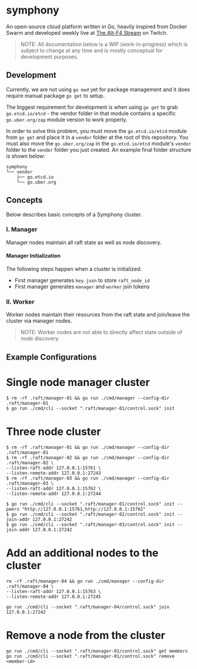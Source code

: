 # symphony

An open-source cloud platform written in Go, heavily inspired from Docker Swarm and developed weekly live at [The Alt-F4 Stream](https://www.google.com "The Alt-F4 Stream") on Twitch.

> NOTE: All documentation below is a WIP (work-in-progress) which is subject to change at any time and is mostly conceptual for development purposes.

## Development

Currently, we are not using `go mod` yet for package management and it does require manual package `go get` to setup.

The biggest requirement for development is when using `go get` to grab `go.etcd.io/etcd` - the vendor folder in that module contains a specific `go.uber.org/zap` module version to work properly.

In order to solve this problem, you must move the `go.etcd.io/etcd` module from `go get` and place it in a `vendor` folder at the root of this repository. You must also move the `go.uber.org/zap` in the `go.etcd.io/etcd` module's `vendor` folder to the `vender` folder you just created. An example final folder structure is shown below:

```
symphony
└── vendor
    ├── go.etcd.io
    └── go.uber.org
```

## Concepts

Below describes basic concepts of a Symphony cluster.

### I. Manager

Manager nodes maintain all raft state as well as node discovery.

#### Manager Initialization

The following steps happen when a cluster is initialized:

- First manager generates `key.json` to store `raft_node_id`
- First manager generates `manager` and `worker` join tokens

### II. Worker

Worker nodes maintain their resources from the raft state and join/leave the cluster via manager nodes.

> NOTE: Worker nodes are not able to directly affect state outside of node discovery.

## Example Configurations

# Single node manager cluster

```
$ rm -rf .raft/manager-01 && go run ./cmd/manager --config-dir .raft/manager-01
$ go run ./cmd/cli --socket ".raft/manager-01/control.sock" init
```

# Three node cluster

```
$ rm -rf .raft/manager-01 && go run ./cmd/manager --config-dir .raft/manager-01
$ rm -rf .raft/manager-02 && go run ./cmd/manager --config-dir .raft/manager-02 \
--listen-raft-addr 127.0.0.1:15761 \
--listen-remote-addr 127.0.0.1:27243
$ rm -rf .raft/manager-03 && go run ./cmd/manager --config-dir .raft/manager-03 \
--listen-raft-addr 127.0.0.1:15762 \
--listen-remote-addr 127.0.0.1:27244
```

```
$ go run ./cmd/cli --socket ".raft/manager-01/control.sock" init --peers "http://127.0.0.1:15761,http://127.0.0.1:15762"
$ go run ./cmd/cli --socket ".raft/manager-02/control.sock" init --join-addr 127.0.0.1:27242
$ go run ./cmd/cli --socket ".raft/manager-03/control.sock" init --join-addr 127.0.0.1:27242
```

# Add an additional nodes to the cluster

```
rm -rf .raft/manager-04 && go run ./cmd/manager --config-dir .raft/manager-04 \
--listen-raft-addr 127.0.0.1:15763 \
--listen-remote-addr 127.0.0.1:27245

go run ./cmd/cli --socket ".raft/manager-04/control.sock" join 127.0.0.1:27242
```

# Remove a node from the cluster

```
go run ./cmd/cli --socket ".raft/manager-01/control.sock" get members
go run ./cmd/cli --socket ".raft/manager-01/control.sock" remove <member-id>
```
